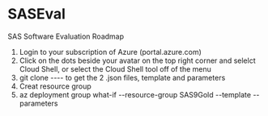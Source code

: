 # SASEval
SAS Software Evaluation Roadmap
1. Login to your subscription of Azure (portal.azure.com)
2. Click on the dots beside your avatar on the top right corner and selelct Cloud Shell, or select the Cloud Shell tool off of the menu
3. git clone ---- to get the 2 .json files, template and parameters
4. Creat resource group
5. az deployment group what-if --resource-group SAS9Gold --template <file> --parameters <file>
